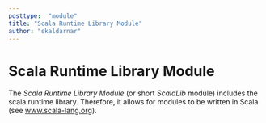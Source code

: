 ```yaml
---
posttype:  "module"  
title: "Scala Runtime Library Module"
author: "skaldarnar"
---
```

# Scala Runtime Library Module

The *Scala Runtime Library Module* (or short *ScalaLib* module) includes the scala runtime library. Therefore, it allows 
for modules to be written in Scala (see www.scala-lang.org).  
